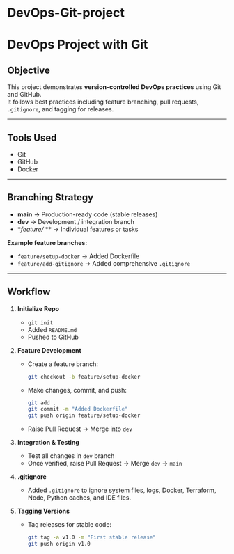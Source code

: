 # DevOps-Git-project
# DevOps Project with Git

## Objective
This project demonstrates **version-controlled DevOps practices** using Git and GitHub.  
It follows best practices including feature branching, pull requests, `.gitignore`, and tagging for releases.

---

## Tools Used
- Git
- GitHub
- Docker

---

## Branching Strategy
- **main** → Production-ready code (stable releases)  
- **dev** → Development / integration branch  
- **feature/* ** → Individual features or tasks  

**Example feature branches:**  
- `feature/setup-docker` → Added Dockerfile  
- `feature/add-gitignore` → Added comprehensive `.gitignore`  

---

## Workflow
1. **Initialize Repo**  
   - `git init`  
   - Added `README.md`  
   - Pushed to GitHub

2. **Feature Development**  
   - Create a feature branch:  
     ```bash
     git checkout -b feature/setup-docker
     ```
   - Make changes, commit, and push:  
     ```bash
     git add .
     git commit -m "Added Dockerfile"
     git push origin feature/setup-docker
     ```
   - Raise Pull Request → Merge into `dev`  

3. **Integration & Testing**  
   - Test all changes in `dev` branch  
   - Once verified, raise Pull Request → Merge `dev` → `main`  

4. **.gitignore**  
   - Added `.gitignore` to ignore system files, logs, Docker, Terraform, Node, Python caches, and IDE files.

5. **Tagging Versions**  
   - Tag releases for stable code:  
     ```bash
     git tag -a v1.0 -m "First stable release"
     git push origin v1.0



   
